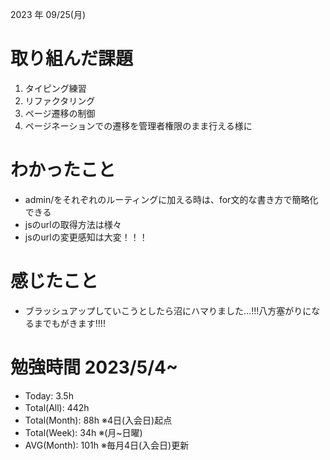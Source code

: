 2023 年 09/25(月)

# 取り組んだ課題

1. タイピング練習
2. リファクタリング
3. ページ遷移の制御
4. ページネーションでの遷移を管理者権限のまま行える様に

# わかったこと

* admin/をそれぞれのルーティングに加える時は、for文的な書き方で簡略化できる
* jsのurlの取得方法は様々
* jsのurlの変更感知は大変！！！

# 感じたこと

* ブラッシュアップしていこうとしたら沼にハマりました...!!!八方塞がりになるまでもがきます!!!!

# 勉強時間 2023/5/4~

* Today: 3.5h
* Total(All): 442h　
* Total(Month): 88h ※4日(入会日)起点
* Total(Week): 34h ※(月~日曜)
* AVG(Month): 101h ※毎月4日(入会日)更新
